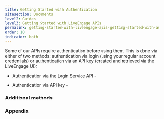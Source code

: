 ```yaml
---
title: Getting Started with Authentication
sitesection: Documents
level2: Guides
level3: Getting Started with LiveEngage APIs
permalink: getting-started-with-liveengage-apis-getting-started-with-authentication.html
order: 10
indicator: both
---
```


Some of our APIs require authentication before using them. This is done via either of two methods: authentication via login (using your regular account credentials) or authentication via an API key (created and retrieved via the LiveEngage UI):

* Authentication via the Login Service API -

* Authentication via API key -

### Additional methods

### Appendix
